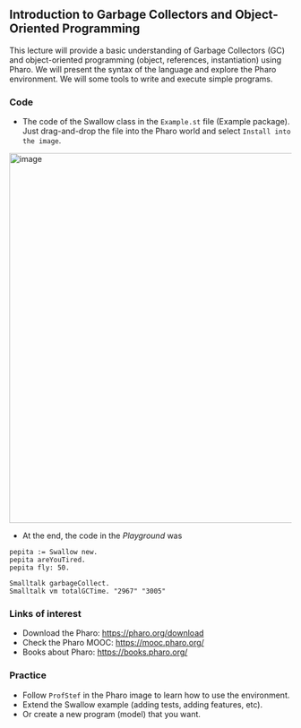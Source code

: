 ## Introduction to Garbage Collectors and Object-Oriented Programming 

This lecture will provide a basic understanding of Garbage Collectors (GC) and object-oriented programming (object, references, instantiation) using Pharo. We will present the syntax of the language and explore the Pharo environment. We will some tools to write and execute simple programs.

### Code
- The code of the Swallow class in the `Example.st` file (Example package). Just drag-and-drop the file into the Pharo world and select `Install into the image`.
<img width="661" alt="image" src="https://github.com/PalumboN/garbage-collection-course/assets/4098184/c44e40b4-c0b6-4085-8265-76792759f08d">

- At the end, the code in the _Playground_ was

```st
pepita := Swallow new.
pepita areYouTired.
pepita fly: 50.

Smalltalk garbageCollect.
Smalltalk vm totalGCTime. "2967" "3005"
```

### Links of interest
- Download the Pharo: https://pharo.org/download
- Check the Pharo MOOC: https://mooc.pharo.org/
- Books about Pharo: https://books.pharo.org/

### Practice
- Follow `ProfStef` in the Pharo image to learn how to use the environment.
- Extend the Swallow example (adding tests, adding features, etc).
- Or create a new program (model) that you want.
